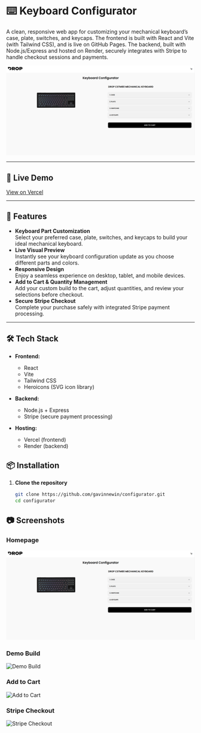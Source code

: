 # ⌨️ Keyboard Configurator

A clean, responsive web app for customizing your mechanical keyboard’s case, plate, switches, and keycaps. The frontend is built with React and Vite (with Tailwind CSS), and is live on GitHub Pages. The backend, built with Node.js/Express and hosted on Render, securely integrates with Stripe to handle checkout sessions and payments.

![Configurator – Main View](./frontend/public/screenshots/configurator-main-view.png)

---

## 🔗 Live Demo

[View on Vercel](https://configurator-pearl-eta.vercel.app/)

---

## 🚀 Features

- **Keyboard Part Customization**  
  Select your preferred case, plate, switches, and keycaps to build your ideal mechanical keyboard.
- **Live Visual Preview**  
  Instantly see your keyboard configuration update as you choose different parts and colors.
- **Responsive Design**  
  Enjoy a seamless experience on desktop, tablet, and mobile devices.
- **Add to Cart & Quantity Management**  
  Add your custom build to the cart, adjust quantities, and review your selections before checkout.
- **Secure Stripe Checkout**  
  Complete your purchase safely with integrated Stripe payment processing.

---

## 🛠️ Tech Stack

- **Frontend:**  
  - React 
  - Vite 
  - Tailwind CSS 
  - Heroicons (SVG icon library)  

- **Backend:**  
  - Node.js + Express  
  - Stripe (secure payment processing)  

- **Hosting:**  
  - Vercel (frontend)  
  - Render (backend)


## 📦 Installation

1. **Clone the repository**  
   ```bash
   git clone https://github.com/gavinnewin/configurator.git
   cd configurator

## 📷 Screenshots

### Homepage
![Main View](./frontend/public/screenshots/configurator-main-view.png)

### Demo Build
![Demo Build](./frontend/public/screenshots/configurator-demo-build.png)

### Add to Cart
![Add to Cart](./frontend/public/screenshots/configurator-cart.png)

### Stripe Checkout
![Stripe Checkout](./frontend/public/screenshots/configurator-stripe-checkout.png)
